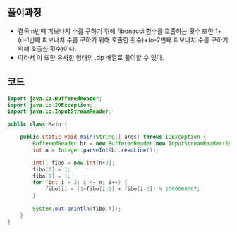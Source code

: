 ## 풀이과정
- 결국 n번째 피보나치 수를 구하기 위해 fibonacci 함수를 호출하는 횟수 또한 1+(n-1번째 피보나치 수를 구하기 위해 호출한 횟수)+(n-2번째 피보나치 수를 구하기 위해 호출한 횟수)이다.
- 따라서 이 또한 유사한 형태의 .dp 배열로 풀이할 수 있다.

## 코드
```java
import java.io.BufferedReader;
import java.io.IOException;
import java.io.InputStreamReader;

public class Main {

    public static void main(String[] args) throws IOException {
        BufferedReader br = new BufferedReader(new InputStreamReader(System.in));
        int n = Integer.parseInt(br.readLine());

        int[] fibo = new int[n+3];
        fibo[0] = 1;
        fibo[1] = 1;
        for (int i = 2; i <= n; i++) {
            fibo[i] = (1+fibo[i-1] + fibo[i-2]) % 1000000007;
        }
        
        System.out.println(fibo[n]);
    }
}
```